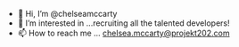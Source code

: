 - 👋 Hi, I’m @chelseamccarty
- 👀 I’m interested in ...recruiting all the talented developers!
- 📫 How to reach me ... chelsea.mccarty@projekt202.com

<!---
chelseamccarty/chelseamccarty is a ✨ special ✨ repository because its `README.md` (this file) appears on your GitHub profile.
You can click the Preview link to take a look at your changes.
--->
